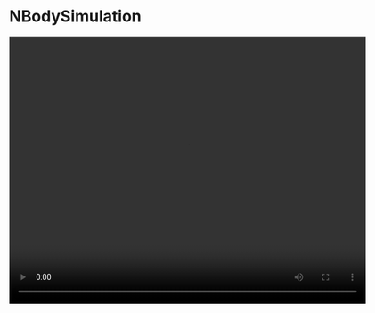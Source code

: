# NBodySimulation

<video width="640" height="480" controls>
  <source src="https://www.youtube.com/watch?v=r_MUnu_LsIM" type="video/mp4">
  Your browser does not support the video tag.
</video>
